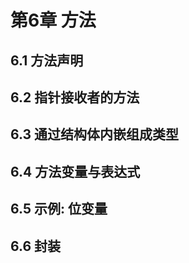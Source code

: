 # 第6章 方法

## 6.1 方法声明

## 6.2 指针接收者的方法

## 6.3 通过结构体内嵌组成类型

## 6.4 方法变量与表达式

## 6.5 示例: 位变量

## 6.6 封装